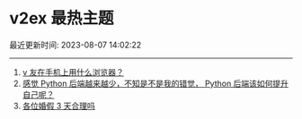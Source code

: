 # v2ex 最热主题

最近更新时间: 2023-08-07 14:02:22

--- 
1. [v 友在手机上用什么浏览器？](https://www.v2ex.com/t/962891) 
2. [感觉 Python 后端越来越少，不知是不是我的错觉， Python 后端该如何提升自己呢？](https://www.v2ex.com/t/962899) 
3. [各位婚假 3 天合理吗](https://www.v2ex.com/t/962917) 
